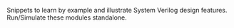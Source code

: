 Snippets to learn by example and illustrate System Verilog design features. Run/Simulate these modules standalone.
